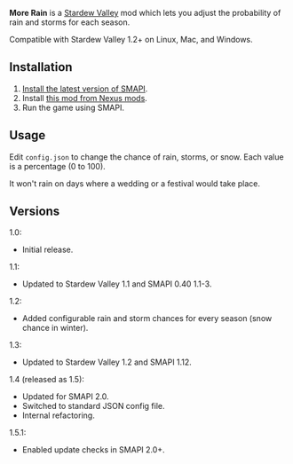 **More Rain** is a [Stardew Valley](http://stardewvalley.net/) mod which lets you adjust the
probability of rain and storms for each season.

Compatible with Stardew Valley 1.2+ on Linux, Mac, and Windows.

## Installation
1. [Install the latest version of SMAPI](https://github.com/Pathoschild/SMAPI/releases).
2. Install [this mod from Nexus mods](http://www.nexusmods.com/stardewvalley/mods/441).
3. Run the game using SMAPI.

## Usage
Edit `config.json` to change the chance of rain, storms, or snow. Each value is a percentage (0
to 100).

It won't rain on days where a wedding or a festival would take place.

## Versions
1.0:
* Initial release.

1.1:
* Updated to Stardew Valley 1.1 and SMAPI 0.40 1.1-3.

1.2:
* Added configurable rain and storm chances for every season (snow chance in winter).

1.3:
* Updated to Stardew Valley 1.2 and SMAPI 1.12.

1.4 (released as 1.5):
* Updated for SMAPI 2.0.
* Switched to standard JSON config file.
* Internal refactoring.

1.5.1:
* Enabled update checks in SMAPI 2.0+.
